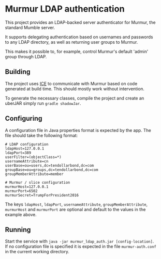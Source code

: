 Murmur LDAP authentication
==========================

This project provides an LDAP-backed server authenticator for Murmur, the
standard Mumble server.

It supports delegating authentication based on usernames and passwords to any
LDAP directory, as well as returning user groups to Murmur.

This makes it possible to, for example, control Murmur's default 'admin' group
through LDAP.

## Building

The project uses [ICE][] to communicate with Murmur based on code generated
at build time. This should mostly work without intervention.

To generate the necessary classes, compile the project and create an uberJAR
simply run `gradle shadowJar`.

## Configuring

A configuration file in Java properties format is expected by the app. The file
should take the following format:

```
# LDAP configuration
ldapHost=127.0.0.1
ldapPort=389
userFilter=(objectClass=*)
usernameAttribute=cn
userBase=ou=users,dc=tendollarbond,dc=com
groupBase=ou=groups,dc=tendollarbond,dc=com
groupMemberAttribute=member

# Murmur / slice configuration
murmurHost=127.0.0.1
murmurPort=6502
murmurSecret=TrumpForPresident2016
```

The keys `ldapHost`, `ldapPort`, `usernameAttribute`, `groupMemberAttribute`,
`murmurHost` and `murmurPort` are optional and default to the values in the
example above.

## Running

Start the service with `java -jar murmur_ldap_auth.jar [config-location]`. If no
configuration file is specified it is expected in the file `murmur-auth.conf` in
the current working directory.

[ICE]: https://github.com/zeroc-ice/ice
